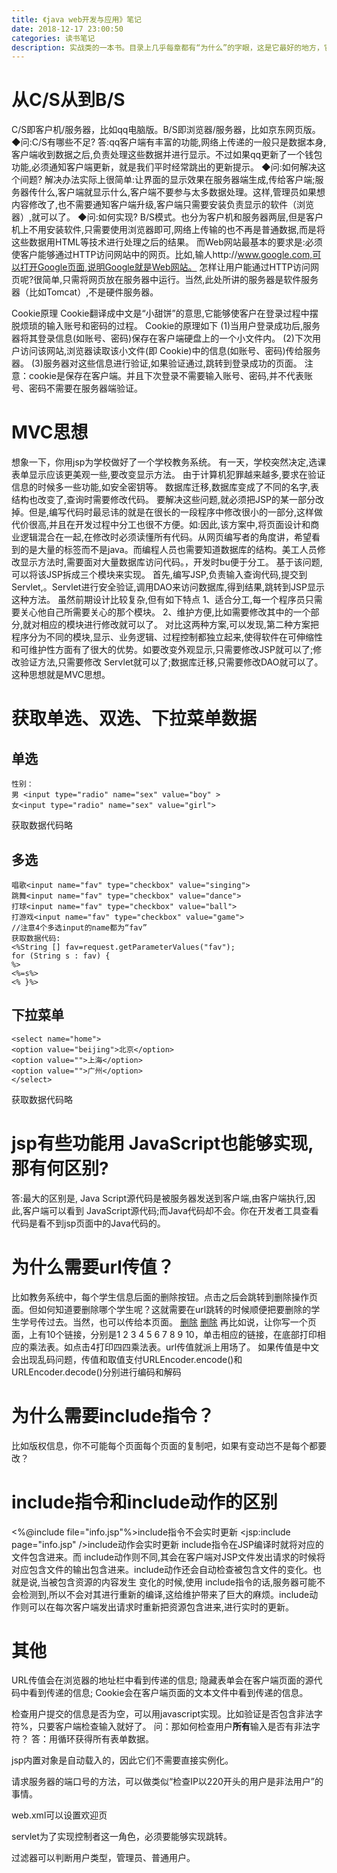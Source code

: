 ```yaml
---
title: 《java web开发与应用》笔记
date: 2018-12-17 23:00:50
categories: 读书笔记
description: 实战类的一本书。目录上几乎每章都有“为什么”的字眼，这是它最好的地方，它会跟你说在什么需求场景下要用到这个技术，这个技术可以用来干什么，从需求去理解技术。
---
```

# 从C/S从到B/S
C/S即客户机/服务器，比如qq电脑版。B/S即浏览器/服务器，比如京东网页版。
◆问:C/S有哪些不足?
答:qq客户端有丰富的功能,网络上传递的一般只是数据本身,客户端收到数据之后,负责处理这些数据并进行显示。不过如果qq更新了一个钱包功能,必须通知客户端更新，就是我们平时经常跳出的更新提示。
◆问:如何解决这个间题?
解决办法实际上很简单:让界面的显示效果在服务器端生成,传给客户端;服务器传什么,客户端就显示什么,客户端不要参与太多数据处理。这样,管理员如果想内容修改了,也不需要通知客户端升级,客户端只需要安装负责显示的软件（浏览器）,就可以了。
◆问:如何实现?
B/S模式。也分为客户机和服务器两层,但是客户机上不用安装软件,只需要使用浏览器即可,网络上传输的也不再是普通数据,而是将这些数据用HTML等技术进行处理之后的结果。
而Web网站最基本的要求是:必须使客户能够通过HTTP访问网站中的网页。比如,输人http://www.google.com,可以打开Google页面,说明Google就是Web网站。
怎样让用户能通过HTTP访问网页呢?很简单,只需将网页放在服务器中运行。当然,此处所讲的服务器是软件服务器（比如Tomcat）,不是硬件服务器。

Cookie原理
Cookie翻译成中文是“小甜饼”的意思,它能够使客户在登录过程中摆脱烦琐的输入账号和密码的过程。 Cookie的原理如下
(1)当用户登录成功后,服务器将其登录信息(如账号、密码)保存在客户端硬盘上的一个小文件内。
(2)下次用户访问该网站,浏览器读取该小文件(即 Cookie)中的信息(如账号、密码)传给服务器。
(3)服务器对这些信息进行验证,如果验证通过,跳转到登录成功的页面。
注意：cookie是保存在客户端。并且下次登录不需要输入账号、密码,并不代表账号、密码不需要在服务器端验证。



# MVC思想

想象一下，你用jsp为学校做好了一个学校教务系统。
有一天，学校突然决定,选课表单显示应该更美观一些,要改变显示方法。
由于计算机犯罪越来越多,要求在验证信息的时候多一些功能,如安全密钥等。
数据库迁移,数据库变成了不同的名字,表结构也改变了,查询时需要修改代码。
要解决这些问题,就必须把JSP的某一部分改掉。但是,编写代码时最忌讳的就是在很长的一段程序中修改很小的一部分,这样做代价很高,并且在开发过程中分工也很不方便。如:因此,该方案中,将页面设计和商业逻辑混合在一起,在修改时必须读懂所有代码。从网页编写者的角度讲，希望看到的是大量的标签而不是java。而编程人员也需要知道数据库的结构。美工人员修改显示方法时,需要面对大量数据库访问代码。，开发时bu便于分工。
基于该问题,可以将该JSP拆成三个模块来实现。
首先,编写JSP,负责输入查询代码,提交到 Servlet,。Servlet进行安全验证,调用DAO来访问数据库,得到结果,跳转到JSP显示这种方法。
虽然前期设计比较复杂,但有如下特点
1、适合分工,每一个程序员只需要关心他自己所需要关心的那个模块。
2、维护方便,比如需要修改其中的一个部分,就对相应的模块进行修改就可以了。
对比这两种方案,可以发现,第二种方案把程序分为不同的模块,显示、业务逻辑、过程控制都独立起来,使得软件在可伸缩性和可维护性方面有了很大的优势。如要改变外观显示,只需要修改JSP就可以了;修改验证方法,只需要修改 Servlet就可以了;数据库迁移,只需要修改DAO就可以了。这种思想就是MVC思想。

# 获取单选、双选、下拉菜单数据

## 单选
```
性别：
男 <input type="radio" name="sex" value="boy" >
女<input type="radio" name="sex" value="girl">
```
获取数据代码略

## 多选
```
唱歌<input name="fav" type="checkbox" value="singing">
跳舞<input name="fav" type="checkbox" value="dance">
打球<input name="fav" type="checkbox" value="ball">
打游戏<input name="fav" type="checkbox" value="game">
//注意4个多选input的name都为“fav”
获取数据代码:
<%String [] fav=request.getParameterValues("fav");
for (String s : fav) {
%>
<%=s%>
<% }%>
```
## 下拉菜单
```
<select name="home">
<option value="beijing">北京</option>
<option value="">上海</option>
<option value="">广州</option>
</select>
```
获取数据代码略

# jsp有些功能用 JavaScript也能够实现,那有何区别?
答:最大的区别是, Java Script源代码是被服务器发送到客户端,由客户端执行,因此,客户端可以看到 JavaScript源代码;而Java代码却不会。你在开发者工具查看代码是看不到jsp页面中的Java代码的。

# 为什么需要url传值？
比如教务系统中，每个学生信息后面的删除按钮。点击之后会跳转到删除操作页面。但如何知道要删除哪个学生呢？这就需要在url跳转的时候顺便把要删除的学生学号传过去。当然，也可以传给本页面。
<a href="delete.jsp?sno=1">删除</a>
<a href="delete.jsp?sno=2">删除</a>
再比如说，让你写一个页面，上有10个链接，分别是1 2 3 4 5 6 7 8 9 10，单击相应的链接，在底部打印相应的乘法表。如点击4打印四四乘法表。url传值就派上用场了。
如果传值是中文会出现乱码问题，传值和取值支付URLEncoder.encode()和URLEncoder.decode()分别进行编码和解码

# 为什么需要include指令？
比如版权信息，你不可能每个页面每个页面的复制吧，如果有变动岂不是每个都要改？

# include指令和include动作的区别
<%@include file="info.jsp"%>include指令不会实时更新
<jsp:include page="info.jsp" />include动作会实时更新
include指令在JSP编译时就将对应的文件包含进来。而 include动作则不同,其会在客户端对JSP文件发出请求的时候将对应包含文件的输出包含进来。include动作还会自动检查被包含文件的变化。也就是说,当被包含资源的内容发生
变化的时候,使用 include指令的话,服务器可能不会检测到,所以不会对其进行重新的编译,这给维护带来了巨大的麻烦。include动作则可以在每次客户端发出请求时重新把资源包含进来,进行实时的更新。

# 其他
URL传值会在浏览器的地址栏中看到传递的信息;
隐藏表单会在客户端页面的源代码中看到传递的信息;
Cookie会在客户端页面的文本文件中看到传递的信息。

检查用户提交的信息是否为空，可以用javascript实现。比如验证是否包含非法字符%，只要客户端检查输入就好了。
问：那如何检查用户**所有**输入是否有非法字符？
答：用循环获得所有表单数据。

jsp内置对象是自动载入的，因此它们不需要直接实例化。

请求服务器的端口号的方法，可以做类似“检查IP以220开头的用户是非法用户”的事情。

web.xml可以设置欢迎页<welcome-file-list>

servlet为了实现控制者这一角色，必须要能够实现跳转。

过滤器可以判断用户类型，管理员、普通用户。






